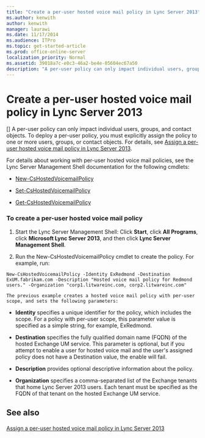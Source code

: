 ```yaml
---
title: "Create a per-user hosted voice mail policy in Lync Server 2013"
ms.author: kenwith
author: kenwith
manager: laurawi
ms.date: 11/17/2014
ms.audience: ITPro
ms.topic: get-started-article
ms.prod: office-online-server
localization_priority: Normal
ms.assetid: 39018a7c-e0c3-46a2-be4e-05604ec67a50
description: "A per-user policy can only impact individual users, groups, and contact objects. To deploy a per-user policy, you must explicitly assign the policy to one or more users, groups, or contact objects. For details, see Assign a per-user hosted voice mail policy in Lync Server 2013."
---
```


# Create a per-user hosted voice mail policy in Lync Server 2013
[]
A per-user policy can only impact individual users, groups, and contact objects. To deploy a per-user policy, you must explicitly assign the policy to one or more users, groups, or contact objects. For details, see [Assign a per-user hosted voice mail policy in Lync Server 2013](assign-a-per-user-hosted-voice-mail-policy.md).
  
For details about working with per-user hosted voice mail policies, see the Lync Server Management Shell documentation for the following cmdlets:
  
- [New-CsHostedVoicemailPolicy](new-cshostedvoicemailpolicy.md)
    
- [Set-CsHostedVoicemailPolicy](set-cshostedvoicemailpolicy.md)
    
- [Get-CsHostedVoicemailPolicy](get-cshostedvoicemailpolicy.md)
    
### To create a per-user hosted voice mail policy

1. Start the Lync Server Management Shell: Click **Start**, click **All Programs**, click **Microsoft Lync Server 2013**, and then click **Lync Server Management Shell**.
    
2. Run the New-CsHostedVoicemailPolicy cmdlet to create the policy. For example, run:
    
  ```
  New-CsHostedVoicemailPolicy -Identity ExRedmond -Destination ExUM.fabrikam.com -Description "Hosted voice mail policy for Redmond users." -Organization "corp1.litwareinc.com, corp2.litwareinc.com"
  ```

    The previous example creates a hosted voice mail policy with per-user scope, and sets the following parameters:
    
  - **Identity** specifies a unique identifier for the policy, which includes the scope. For a policy with per-user scope, this parameter value is specified as a simple string, for example, ExRedmond. 
    
  - **Destination** specifies the fully qualified domain name (FQDN) of the hosted Exchange UM service. This parameter is optional, but if you attempt to enable a user for hosted voice mail and the user's assigned policy does not have a Destination value, the enable will fail. 
    
  - **Description** provides optional descriptive information about the policy. 
    
  - **Organization** specifies a comma-separated list of the Exchange tenants that home Lync Server 2013 users. Each tenant must be specified as the FQDN of that tenant on the hosted Exchange UM service. 
    
## See also

#### 

[Assign a per-user hosted voice mail policy in Lync Server 2013](assign-a-per-user-hosted-voice-mail-policy.md)


